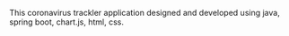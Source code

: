 This coronavirus trackler  application designed and developed using java, spring boot, chart.js, html, css.
